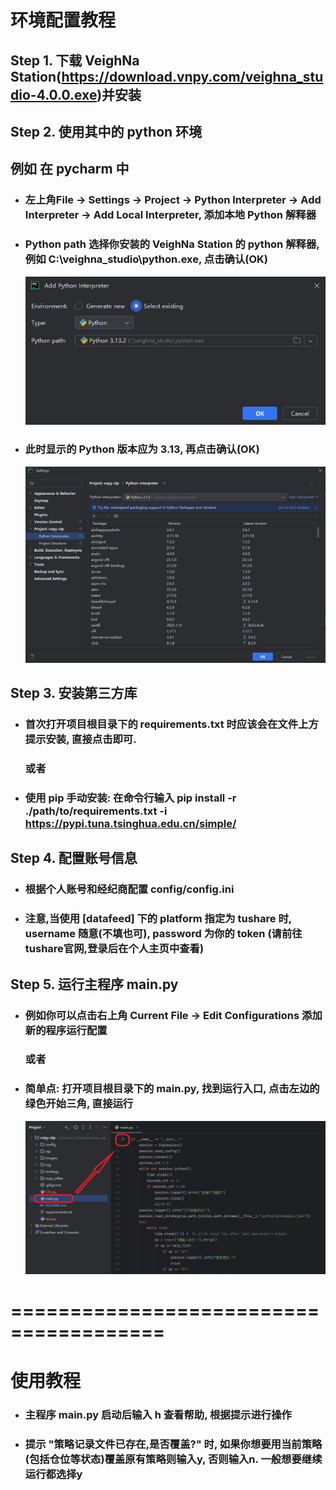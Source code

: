 # 环境配置教程

## Step 1. 下载 VeighNa Station(https://download.vnpy.com/veighna_studio-4.0.0.exe)并安装

## Step 2. 使用其中的 python 环境

## 例如 在 pycharm 中 

- ### 左上角File -> Settings -> Project -> Python Interpreter -> Add Interpreter -> Add Local Interpreter, 添加本地 Python 解释器
- ### Python path 选择你安装的 VeighNa Station 的 python 解释器, 例如 C:\veighna_studio\python.exe, 点击确认(OK)
    ![添加本地Python解释器](images/add_local_interpreter.png)
- ### 此时显示的 Python 版本应为 3.13, 再点击确认(OK)
    ![Python解释器添加完成](images/interpreter_added.png)

## Step 3. 安装第三方库

- ### 首次打开项目根目录下的 requirements.txt 时应该会在文件上方提示安装, 直接点击即可.
  ### 或者
- ### 使用 pip 手动安装: 在命令行输入 pip install -r ./path/to/requirements.txt -i https://pypi.tuna.tsinghua.edu.cn/simple/

## Step 4. 配置账号信息 

- ### 根据个人账号和经纪商配置 config/config.ini
- ### 注意,当使用 [datafeed] 下的 platform 指定为 tushare 时, username 随意(不填也可), password 为你的 token (请前往tushare官网,登录后在个人主页中查看)

## Step 5. 运行主程序 main.py

- ### 例如你可以点击右上角 Current File -> Edit Configurations 添加新的程序运行配置
  ### 或者
- ### 简单点: 打开项目根目录下的 main.py, 找到运行入口, 点击左边的绿色开始三角, 直接运行
    ![简单运行主程序](images/run_main.png)

# =======================================

# 使用教程

- ### 主程序 main.py 启动后输入 h 查看帮助, 根据提示进行操作
- ### 提示 "策略记录文件已存在,是否覆盖?" 时, 如果你想要用当前策略(包括仓位等状态)覆盖原有策略则输入y, 否则输入n. 一般想要继续运行都选择y
